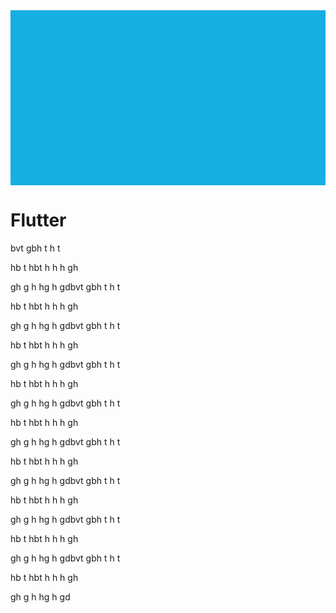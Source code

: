 <div style="
	background-image: url(https://cdn-images-1.medium.com/max/2000/1*xC_TLYcq5MO4VGAPgPDqHg.png); 
	height: 20em;
	background-attachment: fixed;
	background-position: center;
  background-repeat: no-repeat;
	background-size: contain;
	background-color: #17aee2">
</div>



# Flutter
bvt
gbh
t
h
t

hb
t
hbt
h
h
h
gh

gh
g
h
hg
h
gdbvt
gbh
t
h
t

hb
t
hbt
h
h
h
gh

gh
g
h
hg
h
gdbvt
gbh
t
h
t

hb
t
hbt
h
h
h
gh

gh
g
h
hg
h
gdbvt
gbh
t
h
t

hb
t
hbt
h
h
h
gh

gh
g
h
hg
h
gdbvt
gbh
t
h
t

hb
t
hbt
h
h
h
gh

gh
g
h
hg
h
gdbvt
gbh
t
h
t

hb
t
hbt
h
h
h
gh

gh
g
h
hg
h
gdbvt
gbh
t
h
t

hb
t
hbt
h
h
h
gh

gh
g
h
hg
h
gdbvt
gbh
t
h
t

hb
t
hbt
h
h
h
gh

gh
g
h
hg
h
gdbvt
gbh
t
h
t

hb
t
hbt
h
h
h
gh

gh
g
h
hg
h
gd